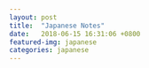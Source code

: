 ```yaml
---
layout: post
title:  "Japanese Notes"
date:   2018-06-15 16:31:06 +0800
featured-img: japanese
categories: japanese
---
```


